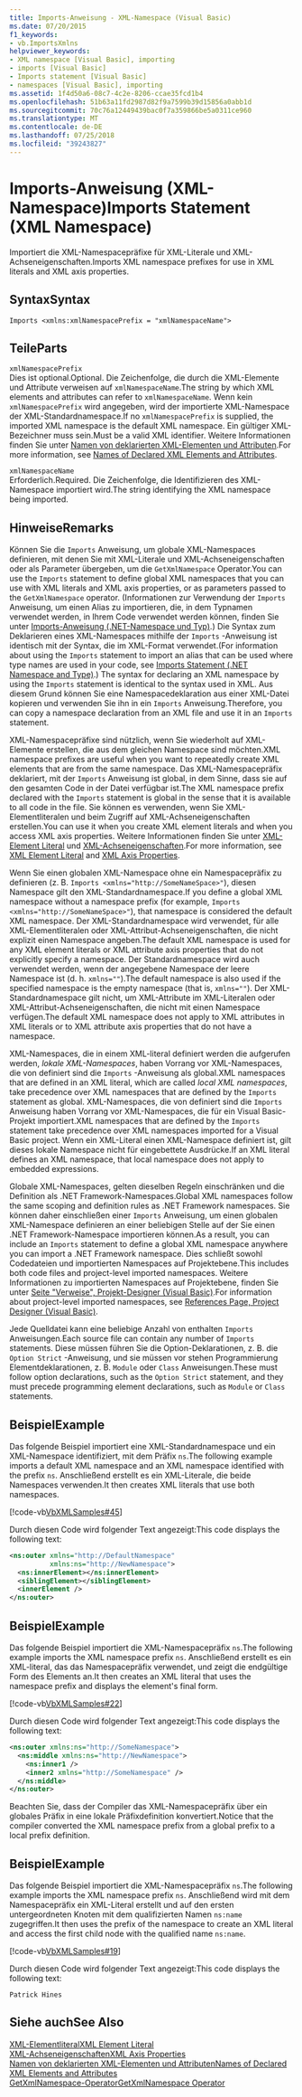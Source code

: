 ```yaml
---
title: Imports-Anweisung - XML-Namespace (Visual Basic)
ms.date: 07/20/2015
f1_keywords:
- vb.ImportsXmlns
helpviewer_keywords:
- XML namespace [Visual Basic], importing
- imports [Visual Basic]
- Imports statement [Visual Basic]
- namespaces [Visual Basic], importing
ms.assetid: 1f4d50a6-08c7-4c2e-8206-ccae35fcd1b4
ms.openlocfilehash: 51b63a11fd2987d82f9a7599b39d15856a0abb1d
ms.sourcegitcommit: 70c76a12449439bac0f7a359866be5a0311ce960
ms.translationtype: MT
ms.contentlocale: de-DE
ms.lasthandoff: 07/25/2018
ms.locfileid: "39243827"
---
```

# <a name="imports-statement-xml-namespace"></a><span data-ttu-id="0537d-102">Imports-Anweisung (XML-Namespace)</span><span class="sxs-lookup"><span data-stu-id="0537d-102">Imports Statement (XML Namespace)</span></span>
<span data-ttu-id="0537d-103">Importiert die XML-Namespacepräfixe für XML-Literale und XML-Achseneigenschaften.</span><span class="sxs-lookup"><span data-stu-id="0537d-103">Imports XML namespace prefixes for use in XML literals and XML axis properties.</span></span>  
  
## <a name="syntax"></a><span data-ttu-id="0537d-104">Syntax</span><span class="sxs-lookup"><span data-stu-id="0537d-104">Syntax</span></span>  
  
```  
Imports <xmlns:xmlNamespacePrefix = "xmlNamespaceName">  
```  
  
## <a name="parts"></a><span data-ttu-id="0537d-105">Teile</span><span class="sxs-lookup"><span data-stu-id="0537d-105">Parts</span></span>  
 `xmlNamespacePrefix`  
 <span data-ttu-id="0537d-106">Dies ist optional.</span><span class="sxs-lookup"><span data-stu-id="0537d-106">Optional.</span></span> <span data-ttu-id="0537d-107">Die Zeichenfolge, die durch die XML-Elemente und Attribute verweisen auf `xmlNamespaceName`.</span><span class="sxs-lookup"><span data-stu-id="0537d-107">The string by which XML elements and attributes can refer to `xmlNamespaceName`.</span></span> <span data-ttu-id="0537d-108">Wenn kein `xmlNamespacePrefix` wird angegeben, wird der importierte XML-Namespace der XML-Standardnamespace.</span><span class="sxs-lookup"><span data-stu-id="0537d-108">If no `xmlNamespacePrefix` is supplied, the imported XML namespace is the default XML namespace.</span></span> <span data-ttu-id="0537d-109">Ein gültiger XML-Bezeichner muss sein.</span><span class="sxs-lookup"><span data-stu-id="0537d-109">Must be a valid XML identifier.</span></span> <span data-ttu-id="0537d-110">Weitere Informationen finden Sie unter [Namen von deklarierten XML-Elementen und Attributen](../../../visual-basic/programming-guide/language-features/xml/names-of-declared-xml-elements-and-attributes.md).</span><span class="sxs-lookup"><span data-stu-id="0537d-110">For more information, see [Names of Declared XML Elements and Attributes](../../../visual-basic/programming-guide/language-features/xml/names-of-declared-xml-elements-and-attributes.md).</span></span>  
  
 `xmlNamespaceName`  
 <span data-ttu-id="0537d-111">Erforderlich.</span><span class="sxs-lookup"><span data-stu-id="0537d-111">Required.</span></span> <span data-ttu-id="0537d-112">Die Zeichenfolge, die Identifizieren des XML-Namespace importiert wird.</span><span class="sxs-lookup"><span data-stu-id="0537d-112">The string identifying the XML namespace being imported.</span></span>  
  
## <a name="remarks"></a><span data-ttu-id="0537d-113">Hinweise</span><span class="sxs-lookup"><span data-stu-id="0537d-113">Remarks</span></span>  
 <span data-ttu-id="0537d-114">Können Sie die `Imports` Anweisung, um globale XML-Namespaces definieren, mit denen Sie mit XML-Literale und XML-Achseneigenschaften oder als Parameter übergeben, um die `GetXmlNamespace` Operator.</span><span class="sxs-lookup"><span data-stu-id="0537d-114">You can use the `Imports` statement to define global XML namespaces that you can use with XML literals and XML axis properties, or as parameters passed to the `GetXmlNamespace` operator.</span></span> <span data-ttu-id="0537d-115">(Informationen zur Verwendung der `Imports` Anweisung, um einen Alias zu importieren, die, in dem Typnamen verwendet werden, in Ihrem Code verwendet werden können, finden Sie unter [Imports-Anweisung (.NET-Namespace und Typ)](../../../visual-basic/language-reference/statements/imports-statement-net-namespace-and-type.md).) Die Syntax zum Deklarieren eines XML-Namespaces mithilfe der `Imports` -Anweisung ist identisch mit der Syntax, die im XML-Format verwendet.</span><span class="sxs-lookup"><span data-stu-id="0537d-115">(For information about using the `Imports` statement to import an alias that can be used where type names are used in your code, see [Imports Statement (.NET Namespace and Type)](../../../visual-basic/language-reference/statements/imports-statement-net-namespace-and-type.md).) The syntax for declaring an XML namespace by using the `Imports` statement is identical to the syntax used in XML.</span></span> <span data-ttu-id="0537d-116">Aus diesem Grund können Sie eine Namespacedeklaration aus einer XML-Datei kopieren und verwenden Sie ihn in ein `Imports` Anweisung.</span><span class="sxs-lookup"><span data-stu-id="0537d-116">Therefore, you can copy a namespace declaration from an XML file and use it in an `Imports` statement.</span></span>  
  
 <span data-ttu-id="0537d-117">XML-Namespacepräfixe sind nützlich, wenn Sie wiederholt auf XML-Elemente erstellen, die aus dem gleichen Namespace sind möchten.</span><span class="sxs-lookup"><span data-stu-id="0537d-117">XML namespace prefixes are useful when you want to repeatedly create XML elements that are from the same namespace.</span></span> <span data-ttu-id="0537d-118">Das XML-Namespacepräfix deklariert, mit der `Imports` Anweisung ist global, in dem Sinne, dass sie auf den gesamten Code in der Datei verfügbar ist.</span><span class="sxs-lookup"><span data-stu-id="0537d-118">The XML namespace prefix declared with the `Imports` statement is global in the sense that it is available to all code in the file.</span></span> <span data-ttu-id="0537d-119">Sie können es verwenden, wenn Sie XML-Elementliteralen und beim Zugriff auf XML-Achseneigenschaften erstellen.</span><span class="sxs-lookup"><span data-stu-id="0537d-119">You can use it when you create XML element literals and when you access XML axis properties.</span></span> <span data-ttu-id="0537d-120">Weitere Informationen finden Sie unter [XML-Element Literal](../../../visual-basic/language-reference/xml-literals/xml-element-literal.md) und [XML-Achseneigenschaften](../../../visual-basic/language-reference/xml-axis/xml-axis-properties.md).</span><span class="sxs-lookup"><span data-stu-id="0537d-120">For more information, see [XML Element Literal](../../../visual-basic/language-reference/xml-literals/xml-element-literal.md) and [XML Axis Properties](../../../visual-basic/language-reference/xml-axis/xml-axis-properties.md).</span></span>  
  
 <span data-ttu-id="0537d-121">Wenn Sie einen globalen XML-Namespace ohne ein Namespacepräfix zu definieren (z. B. `Imports <xmlns="http://SomeNameSpace>"`), diesen Namespace gilt den XML-Standardnamespace.</span><span class="sxs-lookup"><span data-stu-id="0537d-121">If you define a global XML namespace without a namespace prefix (for example, `Imports <xmlns="http://SomeNameSpace>"`), that namespace is considered the default XML namespace.</span></span> <span data-ttu-id="0537d-122">Der XML-Standardnamespace wird verwendet, für alle XML-Elementliteralen oder XML-Attribut-Achseneigenschaften, die nicht explizit einen Namespace angeben.</span><span class="sxs-lookup"><span data-stu-id="0537d-122">The default XML namespace is used for any XML element literals or XML attribute axis properties that do not explicitly specify a namespace.</span></span> <span data-ttu-id="0537d-123">Der Standardnamespace wird auch verwendet werden, wenn der angegebene Namespace der leere Namespace ist (d. h. `xmlns=""`).</span><span class="sxs-lookup"><span data-stu-id="0537d-123">The default namespace is also used if the specified namespace is the empty namespace (that is, `xmlns=""`).</span></span> <span data-ttu-id="0537d-124">Der XML-Standardnamespace gilt nicht, um XML-Attribute im XML-Literalen oder XML-Attribut-Achseneigenschaften, die nicht mit einen Namespace verfügen.</span><span class="sxs-lookup"><span data-stu-id="0537d-124">The default XML namespace does not apply to XML attributes in XML literals or to XML attribute axis properties that do not have a namespace.</span></span>  
  
 <span data-ttu-id="0537d-125">XML-Namespaces, die in einem XML-literal definiert werden die aufgerufen werden, *lokale XML-Namespaces*, haben Vorrang vor XML-Namespaces, die von definiert sind die `Imports` -Anweisung als global.</span><span class="sxs-lookup"><span data-stu-id="0537d-125">XML namespaces that are defined in an XML literal, which are called *local XML namespaces*, take precedence over XML namespaces that are defined by the `Imports` statement as global.</span></span> <span data-ttu-id="0537d-126">XML-Namespaces, die von definiert sind die `Imports` Anweisung haben Vorrang vor XML-Namespaces, die für ein Visual Basic-Projekt importiert.</span><span class="sxs-lookup"><span data-stu-id="0537d-126">XML namespaces that are defined by the `Imports` statement take precedence over XML namespaces imported for a Visual Basic project.</span></span> <span data-ttu-id="0537d-127">Wenn ein XML-Literal einen XML-Namespace definiert ist, gilt dieses lokale Namespace nicht für eingebettete Ausdrücke.</span><span class="sxs-lookup"><span data-stu-id="0537d-127">If an XML literal defines an XML namespace, that local namespace does not apply to embedded expressions.</span></span>  
  
 <span data-ttu-id="0537d-128">Globale XML-Namespaces, gelten dieselben Regeln einschränken und die Definition als .NET Framework-Namespaces.</span><span class="sxs-lookup"><span data-stu-id="0537d-128">Global XML namespaces follow the same scoping and definition rules as .NET Framework namespaces.</span></span> <span data-ttu-id="0537d-129">Sie können daher einschließen einer `Imports` Anweisung, um einen globalen XML-Namespace definieren an einer beliebigen Stelle auf der Sie einen .NET Framework-Namespace importieren können.</span><span class="sxs-lookup"><span data-stu-id="0537d-129">As a result, you can include an `Imports` statement to define a global XML namespace anywhere you can import a .NET Framework namespace.</span></span> <span data-ttu-id="0537d-130">Dies schließt sowohl Codedateien und importierten Namespaces auf Projektebene.</span><span class="sxs-lookup"><span data-stu-id="0537d-130">This includes both code files and project-level imported namespaces.</span></span> <span data-ttu-id="0537d-131">Weitere Informationen zu importierten Namespaces auf Projektebene, finden Sie unter [Seite "Verweise", Projekt-Designer (Visual Basic)](/visualstudio/ide/reference/references-page-project-designer-visual-basic).</span><span class="sxs-lookup"><span data-stu-id="0537d-131">For information about project-level imported namespaces, see [References Page, Project Designer (Visual Basic)](/visualstudio/ide/reference/references-page-project-designer-visual-basic).</span></span>  
  
 <span data-ttu-id="0537d-132">Jede Quelldatei kann eine beliebige Anzahl von enthalten `Imports` Anweisungen.</span><span class="sxs-lookup"><span data-stu-id="0537d-132">Each source file can contain any number of `Imports` statements.</span></span> <span data-ttu-id="0537d-133">Diese müssen führen Sie die Option-Deklarationen, z. B. die `Option Strict` -Anweisung, und sie müssen vor stehen Programmierung Elementdeklarationen, z. B. `Module` oder `Class` Anweisungen.</span><span class="sxs-lookup"><span data-stu-id="0537d-133">These must follow option declarations, such as the `Option Strict` statement, and they must precede programming element declarations, such as `Module` or `Class` statements.</span></span>  
  
## <a name="example"></a><span data-ttu-id="0537d-134">Beispiel</span><span class="sxs-lookup"><span data-stu-id="0537d-134">Example</span></span>  
 <span data-ttu-id="0537d-135">Das folgende Beispiel importiert eine XML-Standardnamespace und ein XML-Namespace identifiziert, mit dem Präfix `ns`.</span><span class="sxs-lookup"><span data-stu-id="0537d-135">The following example imports a default XML namespace and an XML namespace identified with the prefix `ns`.</span></span> <span data-ttu-id="0537d-136">Anschließend erstellt es ein XML-Literale, die beide Namespaces verwenden.</span><span class="sxs-lookup"><span data-stu-id="0537d-136">It then creates XML literals that use both namespaces.</span></span>  
  
 [!code-vb[VbXMLSamples#45](../../../visual-basic/language-reference/operators/codesnippet/VisualBasic/imports-statement-xml-namespace_1.vb)]  
  
 <span data-ttu-id="0537d-137">Durch diesen Code wird folgender Text angezeigt:</span><span class="sxs-lookup"><span data-stu-id="0537d-137">This code displays the following text:</span></span>  
  
```xml  
<ns:outer xmlns="http://DefaultNamespace"   
          xmlns:ns="http://NewNamespace">  
  <ns:innerElement></ns:innerElement>  
  <siblingElement></siblingElement>  
  <innerElement />  
</ns:outer>  
```  
  
## <a name="example"></a><span data-ttu-id="0537d-138">Beispiel</span><span class="sxs-lookup"><span data-stu-id="0537d-138">Example</span></span>  
 <span data-ttu-id="0537d-139">Das folgende Beispiel importiert die XML-Namespacepräfix `ns`.</span><span class="sxs-lookup"><span data-stu-id="0537d-139">The following example imports the XML namespace prefix `ns`.</span></span> <span data-ttu-id="0537d-140">Anschließend erstellt es ein XML-literal, das das Namespacepräfix verwendet, und zeigt die endgültige Form des Elements an.</span><span class="sxs-lookup"><span data-stu-id="0537d-140">It then creates an XML literal that uses the namespace prefix and displays the element's final form.</span></span>  
  
 [!code-vb[VbXMLSamples#22](../../../visual-basic/language-reference/operators/codesnippet/VisualBasic/imports-statement-xml-namespace_2.vb)]  
  
 <span data-ttu-id="0537d-141">Durch diesen Code wird folgender Text angezeigt:</span><span class="sxs-lookup"><span data-stu-id="0537d-141">This code displays the following text:</span></span>  
  
```xml  
<ns:outer xmlns:ns="http://SomeNamespace">  
  <ns:middle xmlns:ns="http://NewNamespace">  
    <ns:inner1 />  
    <inner2 xmlns="http://SomeNamespace" />  
  </ns:middle>  
</ns:outer>  
```  
  
 <span data-ttu-id="0537d-142">Beachten Sie, dass der Compiler das XML-Namespacepräfix über ein globales Präfix in eine lokale Präfixdefinition konvertiert.</span><span class="sxs-lookup"><span data-stu-id="0537d-142">Notice that the compiler converted the XML namespace prefix from a global prefix to a local prefix definition.</span></span>  
  
## <a name="example"></a><span data-ttu-id="0537d-143">Beispiel</span><span class="sxs-lookup"><span data-stu-id="0537d-143">Example</span></span>  
 <span data-ttu-id="0537d-144">Das folgende Beispiel importiert die XML-Namespacepräfix `ns`.</span><span class="sxs-lookup"><span data-stu-id="0537d-144">The following example imports the XML namespace prefix `ns`.</span></span> <span data-ttu-id="0537d-145">Anschließend wird mit dem Namespacepräfix ein XML-Literal erstellt und auf den ersten untergeordneten Knoten mit dem qualifizierten Namen `ns:name` zugegriffen.</span><span class="sxs-lookup"><span data-stu-id="0537d-145">It then uses the prefix of the namespace to create an XML literal and access the first child node with the qualified name `ns:name`.</span></span>  
  
 [!code-vb[VbXMLSamples#19](../../../visual-basic/language-reference/operators/codesnippet/VisualBasic/imports-statement-xml-namespace_3.vb)]  
  
 <span data-ttu-id="0537d-146">Durch diesen Code wird folgender Text angezeigt:</span><span class="sxs-lookup"><span data-stu-id="0537d-146">This code displays the following text:</span></span>  
  
 `Patrick Hines`  
  
## <a name="see-also"></a><span data-ttu-id="0537d-147">Siehe auch</span><span class="sxs-lookup"><span data-stu-id="0537d-147">See Also</span></span>  
 [<span data-ttu-id="0537d-148">XML-Elementliteral</span><span class="sxs-lookup"><span data-stu-id="0537d-148">XML Element Literal</span></span>](../../../visual-basic/language-reference/xml-literals/xml-element-literal.md)  
 [<span data-ttu-id="0537d-149">XML-Achseneigenschaften</span><span class="sxs-lookup"><span data-stu-id="0537d-149">XML Axis Properties</span></span>](../../../visual-basic/language-reference/xml-axis/xml-axis-properties.md)  
 [<span data-ttu-id="0537d-150">Namen von deklarierten XML-Elementen und Attributen</span><span class="sxs-lookup"><span data-stu-id="0537d-150">Names of Declared XML Elements and Attributes</span></span>](../../../visual-basic/programming-guide/language-features/xml/names-of-declared-xml-elements-and-attributes.md)  
 [<span data-ttu-id="0537d-151">GetXmlNamespace-Operator</span><span class="sxs-lookup"><span data-stu-id="0537d-151">GetXmlNamespace Operator</span></span>](../../../visual-basic/language-reference/operators/getxmlnamespace-operator.md)
